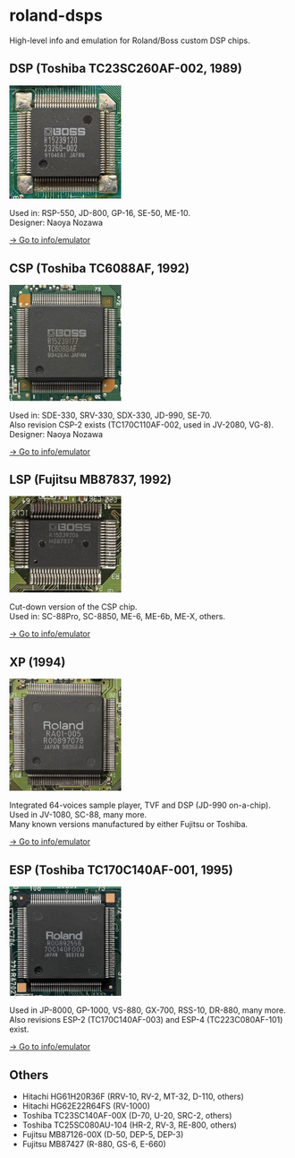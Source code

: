 # roland-dsps

High-level info and emulation for Roland/Boss custom DSP chips.


## DSP (Toshiba TC23SC260AF-002, 1989)

<img src="doc/dsp_chip.jpeg" width="200" />

Used in: RSP-550, JD-800, GP-16, SE-50, ME-10.<br/>
Designer: Naoya Nozawa

[→ Go to info/emulator](./dsp)


## CSP (Toshiba TC6088AF, 1992)

<img src="doc/csp_chip.jpeg" width="200" />

Used in: SDE-330, SRV-330, SDX-330, JD-990, SE-70.<br/>
Also revision CSP-2 exists (TC170C110AF-002, used in JV-2080, VG-8).<br/>
Designer: Naoya Nozawa

[→ Go to info/emulator](./csp)


## LSP (Fujitsu MB87837, 1992)

<img src="doc/lsp_chip.jpeg" width="200" />

Cut-down version of the CSP chip.<br/>
Used in: SC-88Pro, SC-8850, ME-6, ME-6b, ME-X, others.

[→ Go to info/emulator](./lsp)


## XP (1994)

<img src="doc/xp_chip.jpeg" width="200" />

Integrated 64-voices sample player, TVF and DSP (JD-990 on-a-chip).<br/>
Used in JV-1080, SC-88, many more.<br/>
Many known versions manufactured by either Fujitsu or Toshiba.

[→ Go to info/emulator](./xp)


## ESP (Toshiba TC170C140AF-001, 1995)

<img src="doc/esp_chip.jpeg" width="200" />

Used in JP-8000, GP-1000, VS-880, GX-700, RSS-10, DR-880, many more.<br/>
Also revisions ESP-2 (TC170C140AF-003) and ESP-4 (TC223C080AF-101) exist.

[→ Go to info/emulator](./esp)


## Others

- Hitachi HG61H20R36F (RRV-10, RV-2, MT-32, D-110, others)
- Hitachi HG62E22R64FS (RV-1000)
- Toshiba TC23SC140AF-00X (D-70, U-20, SRC-2, others)
- Toshiba TC25SC080AU-104 (HR-2, RV-3, RE-800, others)
- Fujitsu MB87126-00X (D-50, DEP-5, DEP-3)
- Fujitsu MB87427 (R-880, GS-6, E-660)
